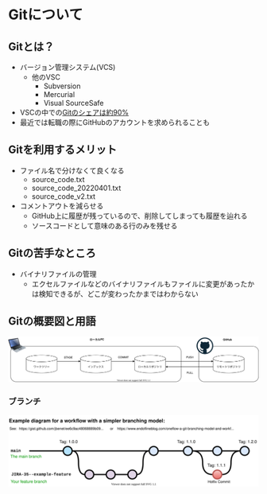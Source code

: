 # Gitについて

## Gitとは？

- バージョン管理システム(VCS)
    - 他のVSC
        - Subversion
        - Mercurial
        - Visual SourceSafe
- VSCの中での[Gitのシェアは約90%](https://insights.stackoverflow.com/survey/2018#work-_-version-control)
- 最近では転職の際にGitHubのアカウントを求められることも

## Gitを利用するメリット

- ファイル名で分けなくて良くなる
    - source_code.txt
    - source_code_20220401.txt
    - source_code_v2.txt
- コメントアウトを減らせる
    - GitHub上に履歴が残っているので、削除してしまっても履歴を辿れる
    - ソースコードとして意味のある行のみを残せる

## Gitの苦手なところ

- バイナリファイルの管理
  - エクセルファイルなどのバイナリファイルもファイルに変更があったかは検知できるが、どこが変わったかまではわからない

## Gitの概要図と用語

![概要図](images/git.drawio.svg)

### ブランチ

![ブランチ](image/../images/git-branch.drawio.svg)

